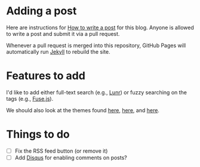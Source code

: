 # Adding a post

Here are instructions for [How to write a post](https://compusciencing.github.io/blog/travel/2018/10/08/how-to-write-a-post.html) for this blog. Anyone is allowed to write a post and submit it via a pull request.

Whenever a pull request is merged into this repository, GitHub Pages will automatically run [Jekyll](https://jekyllrb.com/) to rebuild the site.

# Features to add

I'd like to add either full-text search (e.g., [Lunr](https://lunrjs.com/)) or fuzzy searching on the tags (e.g., [Fuse.js](http://fusejs.io/)).

We should also look at the themes found [here](https://talk.jekyllrb.com/t/jekyll-theme-showcase-share-your-jekyll-themes/1382/15), [here](https://github.com/topics/jekyll-theme), and [here](https://github.com/jekyll/jekyll/wiki/Themes).

# Things to do

- [ ] Fix the RSS feed button (or remove it)
- [ ] Add [Disqus](https://disqus.com/) for enabling comments on posts?
